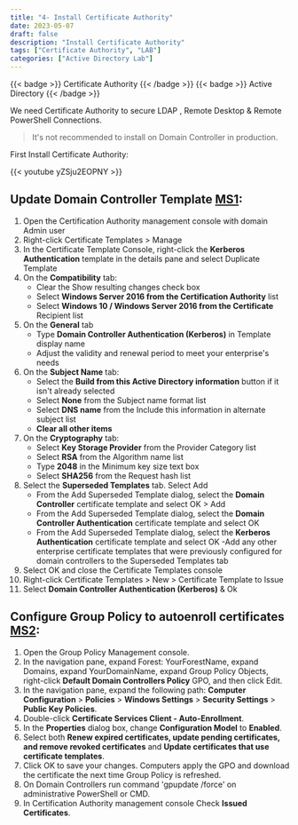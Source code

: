 ```yaml
---
title: "4- Install Certificate Authority"
date: 2023-05-07
draft: false
description: "Install Certificate Authority"
tags: ["Certificate Authority", "LAB"]
categories: ["Active Directory Lab"]
---
```


{{< badge >}}
Certificate Authority
{{< /badge >}}
{{< badge >}}
Active Directory
{{< /badge >}}

We need Certificate Authority to secure LDAP , Remote Desktop & Remote PowerShell Connections.

> It's not recommended to install on Domain Controller in production.

First Install Certificate Authority:

{{< youtube  yZSju2EOPNY >}}

## Update Domain Controller Template [MS1]:

1. Open the Certification Authority management console with domain Admin user
2. Right-click Certificate Templates > Manage
3. In the Certificate Template Console, right-click the **Kerberos Authentication** template in the details pane and select Duplicate Template
4. On the **Compatibility** tab:
   - Clear the Show resulting changes check box
   - Select **Windows Server 2016 from the Certification Authority** list
   - Select **Windows 10 / Windows Server 2016 from the Certificate** Recipient list
5. On the **General** tab
   - Type **Domain Controller Authentication (Kerberos)** in Template display name
   - Adjust the validity and renewal period to meet your enterprise's needs
6. On the **Subject Name** tab:
   - Select the **Build from this Active Directory information** button if it isn't already selected
   - Select **None** from the Subject name format list
   - Select **DNS name** from the Include this information in alternate subject list
   - **Clear all other items**
7. On the **Cryptography** tab:
   - Select **Key Storage Provider** from the Provider Category list
   - Select **RSA** from the Algorithm name list
   - Type **2048** in the Minimum key size text box
   - Select **SHA256** from the Request hash list
8. Select the **Superseded Templates** tab. Select Add
   - From the Add Superseded Template dialog, select the **Domain Controller** certificate template and select OK > Add
   - From the Add Superseded Template dialog, select the **Domain Controller Authentication** certificate template and select OK
   - From the Add Superseded Template dialog, select the **Kerberos Authentication** certificate template and select OK
     -Add any other enterprise certificate templates that were previously configured for domain controllers to the Superseded Templates tab
9. Select OK and close the Certificate Templates console
10. Right-click Certificate Templates > New > Certificate Template to Issue
11. Select **Domain Controller Authentication (Kerberos)** & Ok

## Configure Group Policy to autoenroll certificates [MS2]:

1. Open the Group Policy Management console.
2. In the navigation pane, expand Forest: YourForestName, expand Domains, expand YourDomainName, expand Group Policy Objects, right-click **Default Domain Controllers Policy** GPO, and then click Edit.
3. In the navigation pane, expand the following path: **Computer Configuration** > **Policies** > **Windows Settings** > **Security Settings** > **Public Key Policies**.
4. Double-click **Certificate Services Client - Auto-Enrollment**.
5. In the **Properties** dialog box, change **Configuration Model** to **Enabled**.
6. Select both **Renew expired certificates, update pending certificates, and remove revoked certificates** and **Update certificates that use certificate templates**.
7. Click OK to save your changes. Computers apply the GPO and download the certificate the next time Group Policy is refreshed.
8. On Domain Controllers run command 'gpupdate /force' on administrative PowerShell or CMD.
9. In Certification Authority management console Check **Issued Certificates**.

[MS1]: https://learn.microsoft.com/en-us/windows/security/identity-protection/hello-for-business/hello-key-trust-validate-pki "Configure domain controller certificates"
[MS2]: https://learn.microsoft.com/en-us/windows/security/threat-protection/windows-firewall/configure-group-policy-to-autoenroll-and-deploy-certificates
